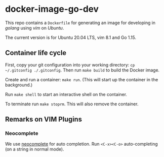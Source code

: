 # docker-image-go-dev

This repo contains a `Dockerfile` for generating an image for developing in *golang*
using *vim* on *Ubuntu*.

The current version is for Ubuntu 20.04 LTS, vim 8.1 and Go 1.15.

## Container life cycle
First, copy your git configuration into your working directory: `cp ~/.gitconfig ./.gitconfig`.
Then run `make build` to build the Docker image.

Create and run a container: `make run`. (This will
start up the container in the background.)

Run `make shell` to start an interactive shell on the container.

To terminate run `make stoprm`. This will also remove the container.


## Remarks on VIM Plugins

### Neocomplete
We use [neocomplete](https://github.com/Shougo/neocomplete.vim) for auto completion.
Run `<C-x><C-o>` auto-completing (on a string in normal mode).
